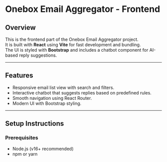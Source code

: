 # Onebox Email Aggregator - Frontend

## Overview

This is the frontend part of the Onebox Email Aggregator project.  
It is built with **React** using **Vite** for fast development and bundling.  
The UI is styled with **Bootstrap** and includes a chatbot component for AI-based reply suggestions.

---

## Features

- Responsive email list view with search and filters.
- Interactive chatbot that suggests replies based on predefined rules.
- Smooth navigation using React Router.
- Modern UI with Bootstrap styling.

---

## Setup Instructions

### Prerequisites

- Node.js (v16+ recommended)
- npm or yarn

